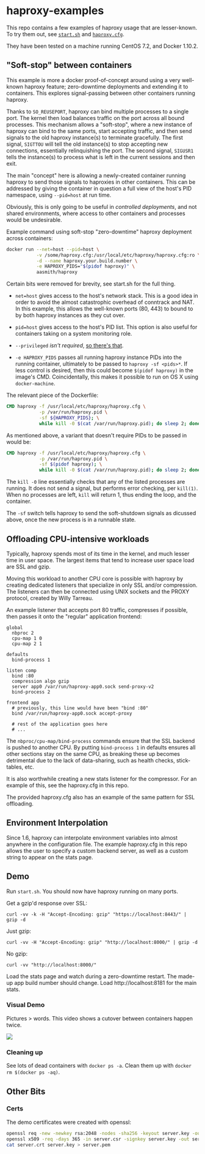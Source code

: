 
# haproxy-examples

This repo contains a few examples of haproxy usage that are lesser-known. To try them
out, see [`start.sh`](start.sh) and [`haproxy.cfg`](haproxy.cfg).

They have been tested on a machine running CentOS 7.2, and Docker 1.10.2.


## "Soft-stop" between containers

This example is more a docker proof-of-concept around using a very well-known haproxy
feature; zero-downtime deployments and extending it to containers. This explores
signal-passing between other containers running haproxy.

Thanks to `SO_REUSEPORT`, haproxy can bind multiple processes to a single port. The
kernel then load balances traffic on the port across all bound processes. This
mechanism allows a "soft-stop", where a new instance of haproxy can bind to the same
ports, start accepting traffic, and then send signals to the old haproxy instance(s)
to terminate gracefully. The first signal, `SIGTTOU` will tell the old instance(s) to
stop accepting new connections, essentially relinquishing the port. The second signal,
`SIGUSR1` tells the instance(s) to process what is left in the current sessions and
then exit.

The main "concept" here is allowing a newly-created container running haproxy to send
those signals to haproxies in other containers. This can be addressed by giving the
container in question a full view of the host's PID namespace, using `--pid=host` at
run time.

Obviously, this is only going to be useful in *controlled deployments*, and not shared
environments, where access to other containers and processes would be undesirable.

Example command using soft-stop "zero-downtime" haproxy deployment across containers:

```sh
docker run --net=host --pid=host \
           -v /some/haproxy.cfg:/usr/local/etc/haproxy/haproxy.cfg:ro \
           -d --name haproxy.your.build.number \
           -e HAPROXY_PIDS="$(pidof haproxy)" \
           aasmith/haproxy
```

Certain bits were removed for brevity, see start.sh for the full thing.

 * `net=host` gives access to the host's network stack. This is a good idea in order
   to avoid the almost catastrophic overhead of conntrack and NAT. In this example,
   this allows the well-known ports (80, 443) to bound to by both haproxy instances
   as they cut over.

 * `pid=host` gives access to the host's PID list. This option is also useful for
   containers taking on a system monitoring role.

 * `--privileged` *isn't required*, [so there's that][0].

 * `-e HAPROXY_PIDS` passes all running haproxy instance PIDs into the running
   container, ultimately to be passed to `haproxy -sf <pids>*`. If less control is
   desired, then this could become `$(pidof haproxy)` in the image's CMD.
   Coincidentally, this makes it possible to run on OS X using `docker-machine`.

[0]: http://developers.redhat.com/blog/2014/11/06/introducing-a-super-privileged-container-concept/

The relevant piece of the Dockerfile:

```Dockerfile
CMD haproxy -f /usr/local/etc/haproxy/haproxy.cfg \
            -p /var/run/haproxy.pid \
            -sf ${HAPROXY_PIDS}; \
            while kill -0 $(cat /var/run/haproxy.pid); do sleep 2; done
```

As mentioned above, a variant that doesn't require PIDs to be passed in would be:

```Dockerfile
CMD haproxy -f /usr/local/etc/haproxy/haproxy.cfg \
            -p /var/run/haproxy.pid \
            -sf $(pidof haproxy); \
            while kill -0 $(cat /var/run/haproxy.pid); do sleep 2; done
```

The `kill -0` line essentially checks that any of the listed processes are running. It
does not send a signal, but performs error checking, per `kill(1)`. When no processes
are left, `kill` will return 1, thus ending the loop, and the container.

The `-sf` switch tells haproxy to send the soft-shutdown signals as dicussed above,
once the new process is in a runnable state.

## Offloading CPU-intensive workloads

Typically, haproxy spends most of its time in the kernel, and much lesser time in
user space. The largest items that tend to increase user space load are SSL and gzip.

Moving this workload to another CPU core is possible with haproxy by creating dedicated
listeners that specialize in only SSL and/or compression. The listeners can then be
connected using UNIX sockets and the PROXY protocol, created by Willy Tarreau.

An example listener that accepts port 80 traffic, compresses if possible, then passes
it onto the "regular" application frontend:

```
global
  nbproc 2
  cpu-map 1 0
  cpu-map 2 1

defaults
  bind-process 1

listen comp
  bind :80
  compression algo gzip
  server app0 /var/run/haproxy-app0.sock send-proxy-v2
  bind-process 2

frontend app
  # previously, this line would have been "bind :80"
  bind /var/run/haproxy-app0.sock accept-proxy

  # rest of the application goes here
  # ...
```

The `nbproc/cpu-map/bind-process` commands ensure that the SSL backend is pushed to
another CPU. By putting `bind-process 1` in defaults ensures all other sections stay
on the same CPU, as breaking these up becomes detrimental due to the lack of
data-sharing, such as health checks, stick-tables, etc.

It is also worthwhile creating a new stats listener for the compressor. For an
example of this, see the haproxy.cfg in this repo.

The provided haproxy.cfg also has an example of the same pattern for SSL offloading.

## Environment Interpolation

Since 1.6, haproxy can interpolate environment variables into almost anywhere in the
configuration file. The example haproxy.cfg in this repo allows the user to specify
a custom backend server, as well as a custom string to appear on the stats page.

## Demo

Run `start.sh`. You should now have haproxy running on many ports.

Get a gzip'd response over SSL:

```
curl -vv -k -H "Accept-Encoding: gzip" "https://localhost:8443/" | gzip -d
```

Just gzip:

```
curl -vv -H "Accept-Encoding: gzip" "http://localhost:8000/" | gzip -d
```

No gzip:

```
curl -vv "http://localhost:8000/"
```

Load the stats page and watch during a zero-downtime restart. The made-up app build
number should change. Load http://localhost:8181 for the main stats.

### Visual Demo

Pictures > words. This video shows a cutover between containers happen twice.

[![](http://img.youtube.com/vi/9RroE8Q69bc/0.jpg)](http://www.youtube.com/watch?v=9RroE8Q69bc)


### Cleaning up

See lots of dead containers with `docker ps -a`. Clean them up with
`docker rm $(docker ps -aq)`.

## Other Bits

### Certs

The demo certificates were created with openssl:

```sh
openssl req -new -newkey rsa:2048 -nodes -sha256 -keyout server.key -out server.csr
openssl x509 -req -days 365 -in server.csr -signkey server.key -out server.crt
cat server.crt server.key > server.pem
```


